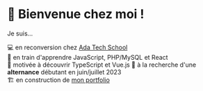 <h1>👋 Bienvenue chez moi !</h1>

Je suis...

💻 en reconversion chez [Ada Tech School](https://adatechschool.fr/)  
🌱 en train d'apprendre JavaScript, PHP/MySQL et React  
💞️ motivée à découvrir TypeScript et Vue.js 
👀 à la recherche d'une __alternance__ débutant en juin/juillet 2023  
🏗️ en construction de [mon portfolio](https://morganelepine.github.io/)  

<!---
morganelepine/morganelepine is a ✨ special ✨ repository because its `README.md` (this file) appears on your GitHub profile.
You can click the Preview link to take a look at your changes.
--->
